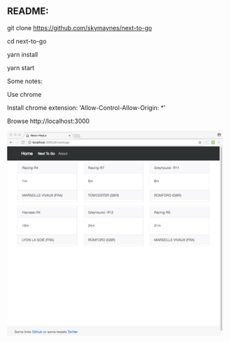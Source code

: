 ## README:

git clone https://github.com/skymaynes/next-to-go

cd next-to-go

yarn install

yarn start

Some notes:

Use chrome

Install chrome extension: 'Allow-Control-Allow-Origin: *'

Browse http://localhost:3000

<p align="center">
  <img alt="Screen capture" src="https://github.com/skymaynes/next-to-go/blob/master/screen%20capture.jpeg?raw=true" width="702"/>
</p>



